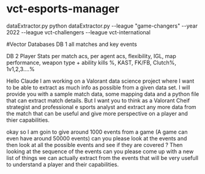 # vct-esports-manager
dataExtractor.py
python dataExtractor.py --league "game-changers" --year 2022
--league vct-challengers
--league vct-international

#Vector Databases
DB 1 
all matches and key events

DB 2 
Player Stats per match acs, per agent acs, flexibility, IGL, map performance, weapon type + ability kills %, KAST, FK/FB, Clutch%, 1v1,2,3....%

Hello Claude I am working on a Valorant data science project where I want to be able to extract as much info as possible from a given data set. I will provide you with a sample match data, some mapping data and a python file that can extract match details. But I want you to think as a Valorant Cheif strategist and professional e sports analyst and extract any more data from the match that can be useful and give more perspective on a player and thier capabilities. 

okay so I am goin to give around 1000 events from a game (A game can even have around 50000 events) can you please look at the events and then look at all the possible events and see if they are covered ? Then looking at the sequence of the events can you please come up with a new list of things we can actually extract from the events that will be very usefull to understand a player and their capabilities.
